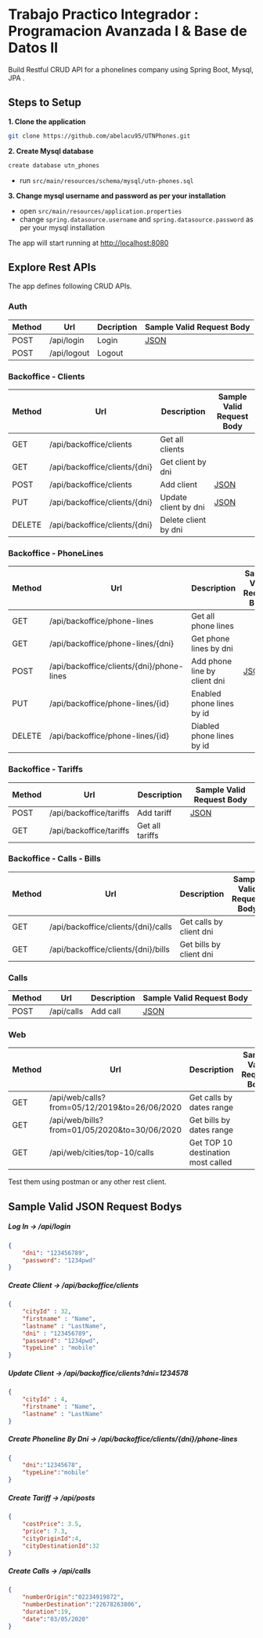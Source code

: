 

# Trabajo Practico Integrador : Programacion Avanzada I & Base de Datos II 

Build Restful CRUD API for a phonelines company using Spring Boot, Mysql, JPA .

## Steps to Setup

**1. Clone the application**

```bash
git clone https://github.com/abelacu95/UTNPhones.git
```

**2. Create Mysql database**
```bash
create database utn_phones
```
- run `src/main/resources/schema/mysql/utn-phones.sql`

**3. Change mysql username and password as per your installation**

+ open `src/main/resources/application.properties`
+ change `spring.datasource.username` and `spring.datasource.password` as per your mysql installation


The app will start running at <http://localhost:8080>

## Explore Rest APIs

The app defines following CRUD APIs.

### Auth

| Method | Url | Decription | Sample Valid Request Body | 
| ------ | --- | ---------- | --------------------------- |
| POST   | /api/login | Login | [JSON](#login) |
| POST   | /api/logout  | Logout |  |


### Backoffice - Clients

| Method | Url | Description | Sample Valid Request Body |
| ------ | --- | ----------- | ------------------------- |
| GET    | /api/backoffice/clients | Get all clients | |
| GET    | /api/backoffice/clients/{dni} | Get client by dni | |
| POST   | /api/backoffice/clients | Add client | [JSON](#clientcreate) |
| PUT    | /api/backoffice/clients/{dni} | Update client by dni | [JSON](#clientupdate) |
| DELETE | /api/backoffice/clients/{dni} | Delete client by dni | |


### Backoffice - PhoneLines

| Method | Url | Description | Sample Valid Request Body |
| ------ | --- | ----------- | ------------------------- |
| GET    | /api/backoffice/phone-lines | Get all phone lines | |
| GET    | /api/backoffice/phone-lines/{dni} | Get phone lines by dni | |
| POST   | /api/backoffice/clients/{dni}/phone-lines | Add phone line by client dni | [JSON](#phonelinecreate) |
| PUT    | /api/backoffice/phone-lines/{id} | Enabled phone lines by id | |
| DELETE | /api/backoffice/phone-lines/{id} | Diabled phone lines by id | |


### Backoffice - Tariffs

| Method | Url | Description | Sample Valid Request Body |
| ------ | --- | ----------- | ------------------------- |
| POST   | /api/backoffice/tariffs | Add tariff | [JSON](#tariffcreate) |
| GET    | /api/backoffice/tariffs | Get all tariffs | |


### Backoffice - Calls - Bills

| Method | Url | Description | Sample Valid Request Body |
| ------ | --- | ----------- | ------------------------- |
| GET   | /api/backoffice/clients/{dni}/calls | Get calls by client dni  | |
| GET    | /api/backoffice/clients/{dni}/bills | Get bills by client dni | |


### Calls

| Method | Url | Description | Sample Valid Request Body |
| ------ | --- | ----------- | ------------------------- |
| POST   | /api/calls | Add call | [JSON](#callcreate) |


### Web

| Method | Url | Description | Sample Valid Request Body |
| ------ | --- | ----------- | ------------------------- |
| GET    | /api/web/calls?from=05/12/2019&to=26/06/2020 | Get calls by dates range  | |
| GET    | /api/web/bills?from=01/05/2020&to=30/06/2020 | Get bills by dates range  | |
| GET    | /api/web/cities/top-10/calls | Get TOP 10 destination most called | |


Test them using postman or any other rest client.

## Sample Valid JSON Request Bodys

##### <a id="login">Log In -> /api/login </a>
```json
{
	"dni": "123456789",
	"password": "1234pwd"
}
```

##### <a id="clientcreate">Create Client -> /api/backoffice/clients</a>
```json
{
    "cityId" : 32,
    "firstname" : "Name",
    "lastname" : "LastName",
    "dni" : "123456789",
    "password": "1234pwd",
    "typeLine" : "mobile"
}

```

##### <a id="clientupdate">Update Client -> /api/backoffice/clients?dni=1234578</a>
```json
{
    "cityId" : 4,
    "firstname" : "Name",
    "lastname" : "LastName"
}
```

##### <a id="phonelinecreate">Create Phoneline By Dni -> /api/backoffice/clients/{dni}/phone-lines</a>
```json
{
    "dni":"12345678",
    "typeLine":"mobile"
}
```

##### <a id="tariffcreate">Create Tariff -> /api/posts</a>
```json
{
    "costPrice": 3.5,
    "price": 7.3,
    "cityOriginId":4,
    "cityDestinationId":32
}
```

##### <a id="callcreate">Create Calls -> /api/calls</a>
```json
{
	"numberOrigin":"02234919872",
	"numberDestination":"22678263806",
	"duration":19,
	"date":"03/05/2020"	
}
```
